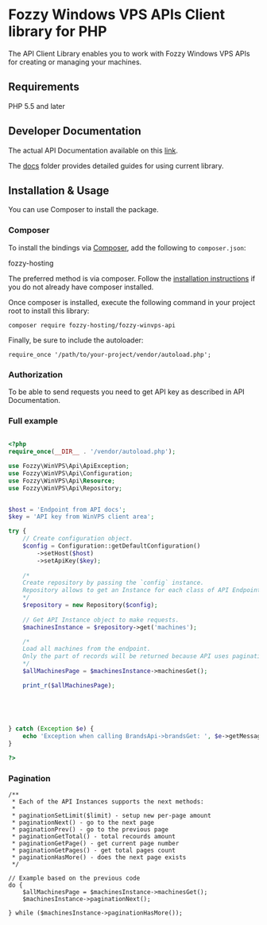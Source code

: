 # Fozzy Windows VPS APIs Client library for PHP

The API Client Library enables you to work with Fozzy Windows VPS APIs for creating or managing your machines.

## Requirements

PHP 5.5 and later

## Developer Documentation

The actual API Documentation available on this [link](https://winvps.fozzy.com/api/v2_docs).

The [docs](docs) folder provides detailed guides for using current library.

## Installation & Usage

You can use Composer to install the package.

### Composer

To install the bindings via [Composer](http://getcomposer.org/), add the following to `composer.json`:

fozzy-hosting


The preferred method is via composer. Follow the [installation instructions](https://getcomposer.org/doc/00-intro.md) if you do not already have composer installed.

Once composer is installed, execute the following command in your project root to install this library:

```
composer require fozzy-hosting/fozzy-winvps-api
```

Finally, be sure to include the autoloader:

```
require_once '/path/to/your-project/vendor/autoload.php';
```

### Authorization

To be able to send requests you need to get API key as described in API Documentation.


### Full example

```php

<?php
require_once(__DIR__ . '/vendor/autoload.php');

use Fozzy\WinVPS\Api\ApiException;
use Fozzy\WinVPS\Api\Configuration;
use Fozzy\WinVPS\Api\Resource;
use Fozzy\WinVPS\Api\Repository;


$host = 'Endpoint from API docs';
$key = 'API key from WinVPS client area';

try {
    // Create configuration object.
    $config = Configuration::getDefaultConfiguration()
        ->setHost($host)
        ->setApiKey($key);
    
    /*
    Create repository by passing the `config` instance.
    Repository allows to get an Instance for each class of API Endpoints described in docs foler. 
    */
    $repository = new Repository($config);
    
    // Get API Instance object to make requests. 
    $machinesInstance = $repository->get('machines');

    /*
    Load all machines from the endpoint.
    Only the part of records will be returned because API uses pagination
    */  
    $allMachinesPage = $machinesInstance->machinesGet();

    print_r($allMachinesPage);
        
    


    
} catch (Exception $e) {
    echo 'Exception when calling BrandsApi->brandsGet: ', $e->getMessage(), PHP_EOL;
}

?>
```

### Pagination

```
/**
 * Each of the API Instances supports the next methods:
 *
 * paginationSetLimit($limit) - setup new per-page amount
 * paginationNext() - go to the next page
 * paginationPrev() - go to the previous page
 * paginationGetTotal() - total recourds amount
 * paginationGetPage() - get current page number
 * paginationGetPages() - get total pages count
 * paginationHasMore() - does the next page exists
 */

// Example based on the previous code
do {
    $allMachinesPage = $machinesInstance->machinesGet();
    $machinesInstance->paginationNext();

} while ($machinesInstance->paginationHasMore());

```

